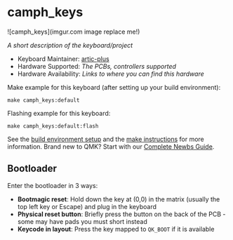 # camph_keys

![camph_keys](imgur.com image replace me!)

*A short description of the keyboard/project*

* Keyboard Maintainer: [artic-plus](https://github.com/artic-plus)
* Hardware Supported: *The PCBs, controllers supported*
* Hardware Availability: *Links to where you can find this hardware*

Make example for this keyboard (after setting up your build environment):

    make camph_keys:default

Flashing example for this keyboard:

    make camph_keys:default:flash

See the [build environment setup](https://docs.qmk.fm/#/getting_started_build_tools) and the [make instructions](https://docs.qmk.fm/#/getting_started_make_guide) for more information. Brand new to QMK? Start with our [Complete Newbs Guide](https://docs.qmk.fm/#/newbs).

## Bootloader

Enter the bootloader in 3 ways:

* **Bootmagic reset**: Hold down the key at (0,0) in the matrix (usually the top left key or Escape) and plug in the keyboard
* **Physical reset button**: Briefly press the button on the back of the PCB - some may have pads you must short instead
* **Keycode in layout**: Press the key mapped to `QK_BOOT` if it is available
